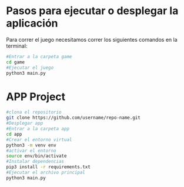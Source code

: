 # Pasos para ejecutar o desplegar la aplicación

Para correr el juego necesitamos correr los siguientes comandos en la terminal:

```bash
#Entrar a la carpeta game
cd game
#Ejecutar el juego
python3 main.py
```

# APP Project

```bash
#clona el repositorio
git clone https://github.com/username/repo-name.git
#Desplegar app
#Entrar a la carpeta app
cd app
#Crear el entorno virtual
python3 -m venv env
#activar el entorno
source env/bin/activate
#Instalar dependencias
pip3 install -r requirements.txt
#Ejecutar el archivo principal
python3 main.py
```